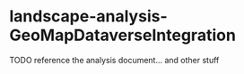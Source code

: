 # landscape-analysis-GeoMapDataverseIntegration

TODO reference the analysis document... and other stuff